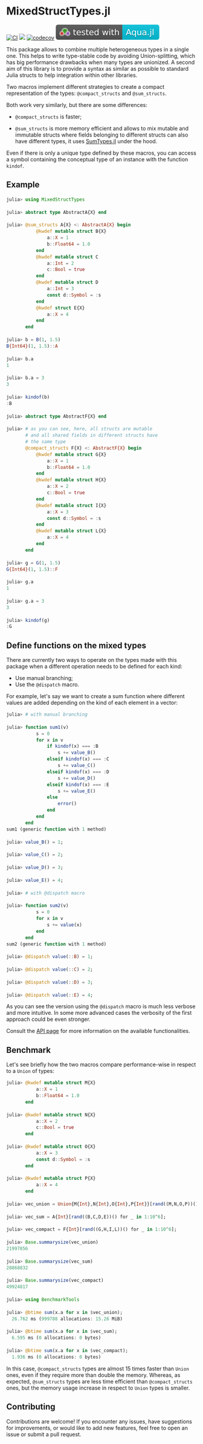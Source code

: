 # MixedStructTypes.jl

[![CI](https://github.com/JuliaDynamics/MixedStructTypes.jl/workflows/CI/badge.svg)](https://github.com/JuliaDynamics/MixedStructTypes.jl/actions?query=workflow%3ACI)
[![](https://img.shields.io/badge/docs-stable-blue.svg)](https://juliadynamics.github.io/MixedStructTypes.jl/stable/)
[![codecov](https://codecov.io/gh/JuliaDynamics/MixedStructTypes.jl/graph/badge.svg?token=rz9b1WTqCa)](https://codecov.io/gh/JuliaDynamics/MixedStructTypes.jl)
[![Aqua QA](https://raw.githubusercontent.com/JuliaTesting/Aqua.jl/master/badge.svg)](https://github.com/JuliaTesting/Aqua.jl)

This package allows to combine multiple heterogeneous types in a single one. This helps to write type-stable code
by avoiding Union-splitting, which has big performance drawbacks when many types are unionized. A second aim
of this library is to provide a syntax as similar as possible to standard Julia structs to help integration within
other libraries. 

Two macros implement different strategies to create a compact representation of the types: `@compact_structs` and
`@sum_structs`.

Both work very similarly, but there are some differences:

- `@compact_structs` is faster;

- `@sum_structs` is more memory efficient and allows to mix mutable and immutable structs where fields belonging to different structs can also have different types, it uses [SumTypes.jl](https://github.com/MasonProtter/SumTypes.jl) under the hood. 

Even if there is only a unique type defined by these macros, you can access a symbol containing the conceptual type
of an instance with the function `kindof`.

## Example

```julia
julia> using MixedStructTypes

julia> abstract type AbstractA{X} end

julia> @sum_structs A{X} <: AbstractA{X} begin
           @kwdef mutable struct B{X}
               a::X = 1
               b::Float64 = 1.0
           end
           @kwdef mutable struct C
               a::Int = 2
               c::Bool = true
           end
           @kwdef mutable struct D
               a::Int = 3
               const d::Symbol = :s
           end
           @kwdef struct E{X}
               a::X = 4
           end
       end

julia> b = B(1, 1.5)
B{Int64}(1, 1.5)::A

julia> b.a
1

julia> b.a = 3
3

julia> kindof(b)
:B

julia> abstract type AbstractF{X} end

julia> # as you can see, here, all structs are mutable
       # and all shared fields in different structs have
       # the same type
       @compact_structs F{X} <: AbstractF{X} begin
           @kwdef mutable struct G{X}
               a::X = 1
               b::Float64 = 1.0
           end
           @kwdef mutable struct H{X}
               a::X = 2
               c::Bool = true
           end
           @kwdef mutable struct I{X}
               a::X = 3
               const d::Symbol = :s
           end
           @kwdef mutable struct L{X}
               a::X = 4
           end
       end

julia> g = G(1, 1.5)
G{Int64}(1, 1.5)::F

julia> g.a
1

julia> g.a = 3
3

julia> kindof(g)
:G
```

## Define functions on the mixed types

There are currently two ways to operate on the types made with this package when a different
operation needs to be defined for each kind:

- Use manual branching;
- Use the `@dispatch` macro.

For example, let's say we want to create a sum function where different values are added
depending on the kind of each element in a vector:

```julia
julia> # with manual branching

julia> function sum1(v)
           s = 0
           for x in v
               if kindof(x) === :B
                   s += value_B()
               elseif kindof(x) === :C
                   s += value_C()
               elseif kindof(x) === :D
                   s += value_D()
               elseif kindof(x) === :E
                   s += value_E()
               else
                   error()
               end
           end
       end
sum1 (generic function with 1 method)

julia> value_B() = 1;

julia> value_C() = 2;

julia> value_D() = 3;

julia> value_E() = 4;

julia> # with @dispatch macro

julia> function sum2(v)
           s = 0
           for x in v
               s += value(x)
           end
       end
sum2 (generic function with 1 method)

julia> @dispatch value(::B) = 1;

julia> @dispatch value(::C) = 2;

julia> @dispatch value(::D) = 3;

julia> @dispatch value(::E) = 4;
```

As you can see the version using the `@dispatch` macro is much less verbose and more intuitive. In some more
advanced cases the verbosity of the first approach could be even stronger. 

Consult the [API page](https://juliadynamics.github.io/MixedStructTypes.jl/stable/) for more information on the available functionalities.

## Benchmark

Let's see briefly how the two macros compare performance-wise in respect to a `Union` of types:

```julia
julia> @kwdef mutable struct M{X}
           a::X = 1
           b::Float64 = 1.0
       end

julia> @kwdef mutable struct N{X}
           a::X = 2
           c::Bool = true
       end

julia> @kwdef mutable struct O{X}
           a::X = 3
           const d::Symbol = :s
       end

julia> @kwdef mutable struct P{X}
           a::X = 4
       end

julia> vec_union = Union{M{Int},N{Int},O{Int},P{Int}}[rand((M,N,O,P))() for _ in 1:10^6];

julia> vec_sum = A{Int}[rand((B,C,D,E))() for _ in 1:10^6];

julia> vec_compact = F{Int}[rand((G,H,I,L))() for _ in 1:10^6];

julia> Base.summarysize(vec_union)
21997856

julia> Base.summarysize(vec_sum)
28868832

julia> Base.summarysize(vec_compact)
49924817

julia> using BenchmarkTools

julia> @btime sum(x.a for x in $vec_union);
  26.762 ms (999788 allocations: 15.26 MiB)

julia> @btime sum(x.a for x in $vec_sum);
  6.595 ms (0 allocations: 0 bytes)

julia> @btime sum(x.a for x in $vec_compact);
  1.936 ms (0 allocations: 0 bytes)
```

In this case, `@compact_structs` types are almost 15 times faster than `Union` ones, even if they require more than
double the memory. Whereas, as expected, `@sum_structs` types are less time efficient than `@compact_structs` ones, 
but the memory usage increase in respect to `Union` types is smaller.

## Contributing

Contributions are welcome! If you encounter any issues, have suggestions for improvements, or would like to add new 
features, feel free to open an issue or submit a pull request.
